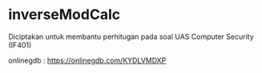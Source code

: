 # inverseModCalc

Diciptakan untuk membantu perhitugan pada soal UAS Computer Security (IF401)

onlinegdb : https://onlinegdb.com/KYDLVMDXP
